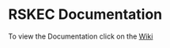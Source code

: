 # RSKEC Documentation

To view the Documentation click on the [Wiki](https://github.com/extrimian/documentation/wiki)
